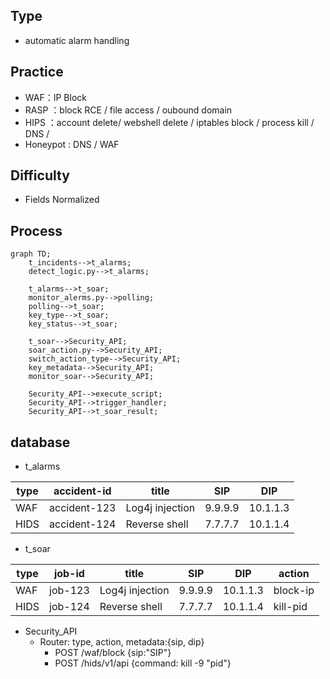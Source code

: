 ## Type
- automatic alarm handling


## Practice
- WAF：IP Block
- RASP ：block RCE / file access / oubound domain
- HIPS ：account delete/ webshell delete / iptables block / process kill / DNS / 
- Honeypot : DNS / WAF

## Difficulty
- Fields Normalized

## Process
```mermaid
graph TD;
    t_incidents-->t_alarms;
    detect_logic.py-->t_alarms; 
    
    t_alarms-->t_soar;
    monitor_alerms.py-->polling;
    polling-->t_soar;
    key_type-->t_soar;
    key_status-->t_soar;
    
    t_soar-->Security_API;  
    soar_action.py-->Security_API;
    switch_action_type-->Security_API;
    key_metadata-->Security_API;
    monitor_soar-->Security_API;
    
    Security_API-->execute_script;
    Security_API-->trigger_handler;
    Security_API-->t_soar_result;
```
## database
- t_alarms

| type  | accident-id | title | SIP | DIP |
| ------- | ----- | ----- | ----- |  ----- |
| WAF  | accident-123  | Log4j injection | 9.9.9.9 | 10.1.1.3 |
| HIDS | accident-124  | Reverse shell | 7.7.7.7 | 10.1.1.4 |

- t_soar

| type  | job-id | title | SIP | DIP | action | 
| ------- | ----- | ----- | ----- |  ----- |  ----- |
| WAF  | job-123  | Log4j injection | 9.9.9.9 | 10.1.1.3 | block-ip |
| HIDS | job-124  | Reverse shell | 7.7.7.7 | 10.1.1.4 | kill-pid |

- Security_API
  - Router: type, action, metadata:{sip, dip}
    - POST /waf/block  {sip:"SIP"}
    - POST /hids/v1/api  {command: kill -9 \"pid\"}
